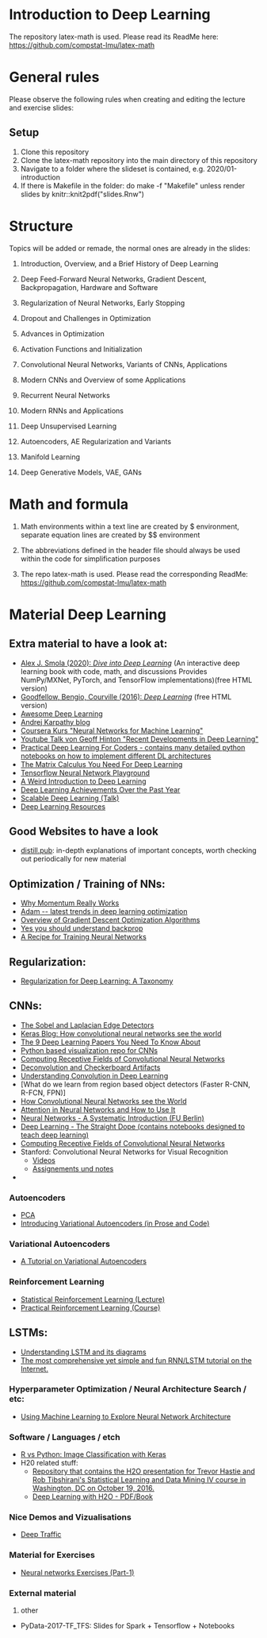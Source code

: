# Introduction to Deep Learning 

The repository latex-math is used. Please read its ReadMe here: https://github.com/compstat-lmu/latex-math


# General rules

Please observe the following rules when creating and editing the lecture and exercise slides:

## Setup
1. Clone this repository
2. Clone the latex-math repository into the main directory of this repository
3. Navigate to a folder where the slideset is contained, e.g. 2020/01-introduction
4. If there is Makefile in the folder: do make -f "Makefile" unless render slides by knitr::knit2pdf("slides.Rnw")


# Structure

Topics will be added or remade, the normal ones are already in the slides:


1. Introduction, Overview, and a Brief History of Deep Learning 

2. Deep Feed-Forward Neural Networks, Gradient Descent, Backpropagation, Hardware and Software

3. Regularization of Neural Networks, Early Stopping
	
4. Dropout and Challenges in Optimization

5. Advances in Optimization

6. Activation Functions and Initialization

7. Convolutional Neural Networks, Variants of CNNs, Applications

8. Modern CNNs and Overview of some Applications

9. Recurrent Neural Networks

10. Modern RNNs and Applications

11. Deep Unsupervised Learning 

12. Autoencoders, AE Regularization and Variants

13. Manifold Learning

14. Deep Generative Models, VAE, GANs
 
# Math and formula
1. Math environments within a text line are created by $ environment, separate equation lines are created by $$ environment

2. The abbreviations defined in the header file should always be used within the code for simplification purposes

3. The repo latex-math is used. Please read the corresponding ReadMe: https://github.com/compstat-lmu/latex-math

# Material Deep Learning 


## Extra material to have a look at:

* [ Alex J. Smola (2020): *Dive into Deep Learning*](https://d2l.ai/index.html) (An interactive deep learning book with code, math, and discussions Provides NumPy/MXNet, PyTorch, and TensorFlow implementations)(free HTML version)
* [Goodfellow, Bengio, Courville (2016): *Deep Learning*](http://www.deeplearningbook.org/) (free HTML version)
* [Awesome Deep Learning](https://github.com/ChristosChristofidis/awesome-deep-learning)
* [Andrej Karpathy blog](http://karpathy.github.io/)
* [Coursera Kurs "Neural Networks for Machine Learning"](https://www.coursera.org/learn/neural-networks#syllabus)
* [Youtube Talk von Geoff Hinton "Recent Developments in Deep Learning"](https://www.youtube.com/watch?v=vShMxxqtDDs)
* [Practical Deep Learning For Coders - contains many detailed python notebooks on how to implement different DL architectures](http://course.fast.ai/index.html)
* [The Matrix Calculus You Need For Deep Learning](http://parrt.cs.usfca.edu/doc/matrix-calculus/index.html) 
* [Tensorflow Neural Network Playground](https://playground.tensorflow.org/#activation=tanh&batchSize=10&dataset=circle&regDataset=reg-plane&learningRate=0.03&regularizationRate=0&noise=0&networkShape=4,2&seed=0.14139&showTestData=false&discretize=false&percTrainData=50&x=true&y=true&xTimesY=false&xSquared=false&ySquared=false&cosX=false&sinX=false&cosY=false&sinY=false&collectStats=false&problem=classification&initZero=false&hideText=false)
* [A Weird Introduction to Deep Learning](https://towardsdatascience.com/a-weird-introduction-to-deep-learning-7828803693b0)
* [Deep Learning Achievements Over the Past Year](https://blog.statsbot.co/deep-learning-achievements-4c563e034257)
* [Scalable Deep Learning (Talk)](https://determined.ai/blog/talk-scalable-dl/)
* [Deep Learning Resources](https://sebastianraschka.com/deep-learning-resources.html)

## Good Websites to have a look 
 * [distill.pub](https://distill.pub/): in-depth explanations of important concepts, worth checking out periodically for new material


## Optimization / Training of NNs:

 * [Why Momentum Really Works](https://distill.pub/2017/momentum/)
 * [Adam -- latest trends in deep learning optimization](https://towardsdatascience.com/adam-latest-trends-in-deep-learning-optimization-6be9a291375c)
 * [Overview of Gradient Descent Optimization Algorithms](https://ruder.io/optimizing-gradient-descent/)
 * [Yes you should understand backprop](https://medium.com/@karpathy/yes-you-should-understand-backprop-e2f06eab496b)
 * [A Recipe for Training Neural Networks](https://karpathy.github.io/2019/04/25/recipe/)

## Regularization:

* [Regularization for Deep Learning: A Taxonomy](https://arxiv.org/pdf/1710.10686.pdf)

## CNNs:

* [The Sobel and Laplacian Edge Detectors](http://aishack.in/tutorials/sobel-laplacian-edge-detectors/)
* [Keras Blog: How convolutional neural networks see the world](https://blog.keras.io/how-convolutional-neural-networks-see-the-world.html)
* [The 9 Deep Learning Papers You Need To Know About](https://adeshpande3.github.io/The-9-Deep-Learning-Papers-You-Need-To-Know-About.html)
* [Python based visualization repo for CNNs](https://github.com/HarisIqbal88/PlotNeuralNet)
* [Computing Receptive Fields of Convolutional Neural Networks](https://distill.pub/2019/computing-receptive-fields/)
* [Deconvolution and Checkerboard Artifacts](https://distill.pub/2016/deconv-checkerboard/)
* [Understanding Convolution in Deep Learning](http://timdettmers.com/2015/03/26/convolution-deep-learning/)    
* [What do we learn from region based object detectors (Faster R-CNN, R-FCN, FPN)]
* [How Convolutional Neural Networks see the World](https://blog.keras.io/how-convolutional-neural-networks-see-the-world.html)
* [Attention in Neural Networks and How to Use It](http://akosiorek.github.io/ml/2017/10/14/visual-attention.html)
* [Neural Networks - A Systematic Introduction (FU Berlin)](https://page.mi.fu-berlin.de/rojas/neural/neuron.pdf)
* [Deep Learning - The Straight Dope (contains notebooks designed to teach deep learning)](https://gluon.mxnet.io/)
* [Computing Receptive Fields of Convolutional Neural Networks](https://distill.pub/2019/computing-receptive-fields/)
* Stanford: Convolutional Neural Networks for Visual Recognition
	* [Videos](http://cs231n.stanford.edu/)
	* [Assignements und notes](http://cs231n.github.io/) 
* 

### Autoencoders

* [PCA](http://www.cs.cmu.edu/~guestrin/Class/15781/slides/pca-mdps-annotated.pdf)
* [Introducing Variational Autoencoders (in Prose and Code)](https://blog.fastforwardlabs.com/2016/08/12/introducing-variational-autoencoders-in-prose-and.html)

### Variational Autoencoders

* [A Tutorial on Variational Autoencoders](https://arxiv.org/pdf/1606.05908.pdf)



### Reinforcement Learning

* [Statistical Reinforcement Learning (Lecture)](http://nanjiang.cs.illinois.edu/cs598/)
* [Practical Reinforcement Learning (Course)](https://github.com/yandexdataschool/Practical_RL)



## LSTMs:

* [Understanding LSTM and its diagrams](https://medium.com/mlreview/understanding-lstm-and-its-diagrams-37e2f46f1714)
* [The most comprehensive yet simple and fun RNN/LSTM tutorial on the Internet.](https://ayearofai.com/rohan-lenny-3-recurrent-neural-networks-10300100899b)


### Hyperparameter Optimization / Neural Architecture Search / etc:

* [Using Machine Learning to Explore Neural Network Architecture](https://ai.googleblog.com/2017/05/using-machine-learning-to-explore.html)


### Software / Languages / etch

* [R vs Python: Image Classification with Keras](https://towardsdatascience.com/r-vs-python-image-classification-with-keras-1fa99a8fef9b)
* H20 related stuff: 
	* [Repository that contains the H2O presentation for Trevor Hastie and Rob Tibshirani's Statistical Learning and Data Mining IV course in Washington, DC on October 19, 2016.](https://github.com/ledell/sldm4-h2o)
	* [Deep Learning with H2O - PDF/Book](http://docs.h2o.ai/h2o/latest-stable/h2o-docs/booklets/DeepLearningBooklet.pdf)


### Nice Demos and Vizualisations

* [Deep Traffic](https://selfdrivingcars.mit.edu/deeptraffic/)


### Material for Exercises

* [Neural networks Exercises (Part-1)](https://www.r-bloggers.com/neural-networks-exercises-part-1/)


### External material

1. other
* PyData-2017-TF_TFS: Slides for Spark + Tensorflow + Notebooks
